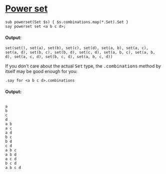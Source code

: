 [1]: http://rosettacode.org/wiki/Power_set

# [Power set][1]

```perl6
sub powerset(Set $s) { $s.combinations.map(*.Set).Set }
say powerset set <a b c d>;
```

#### Output:
```
set(set(), set(a), set(b), set(c), set(d), set(a, b), set(a, c), set(a, d), set(b, c), set(b, d), set(c, d), set(a, b, c), set(a, b, d), set(a, c, d), set(b, c, d), set(a, b, c, d))
```


If you don't care about the actual <tt>Set</tt> type, the <tt>.combinations</tt> method by itself may be good enough for you:

```perl6
.say for <a b c d>.combinations
```

#### Output:
```
 
a
b
c
d
a b
a c
a d
b c
b d
c d
a b c
a b d
a c d
b c d
a b c d
```